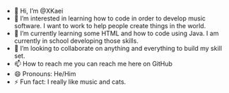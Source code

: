 - 👋 Hi, I’m @XKaei
- 👀 I’m interested in learning how to code in order to develop music software. I want to work to help people create things in the world.
- 🌱 I’m currently learning some HTML and how to code using Java. I am currently in school developing those skills.
- 💞️ I’m looking to collaborate on anything and everything to build my skill set.
- 📫 How to reach me you can reach me here on GitHub
- 😄 Pronouns: He/Him  
- ⚡ Fun fact: I really like music and cats.

<!---
XKaei/XKaei is a ✨ special ✨ repository because its `README.md` (this file) appears on your GitHub profile.
You can click the Preview link to take a look at your changes.
--->
